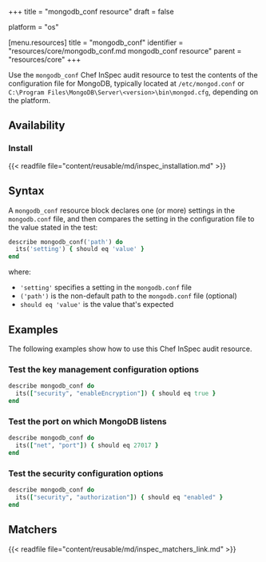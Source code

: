 +++
title = "mongodb_conf resource"
draft = false

platform = "os"

[menu.resources]
    title = "mongodb_conf"
    identifier = "resources/core/mongodb_conf.md mongodb_conf resource"
    parent = "resources/core"
+++

Use the `mongodb_conf` Chef InSpec audit resource to test the contents of the configuration file for MongoDB, typically located at `/etc/mongod.conf` or `C:\Program Files\MongoDB\Server\<version>\bin\mongod.cfg`, depending on the platform.

## Availability

### Install

{{< readfile file="content/reusable/md/inspec_installation.md" >}}

## Syntax

A `mongodb_conf` resource block declares one (or more) settings in the `mongodb.conf` file, and then compares the setting in the configuration file to the value stated in the test:

```ruby
describe mongodb_conf('path') do
  its('setting') { should eq 'value' }
end
```

where:

- `'setting'` specifies a setting in the `mongodb.conf` file
- `('path')` is the non-default path to the `mongodb.conf` file (optional)
- `should eq 'value'` is the value that's expected

## Examples

The following examples show how to use this Chef InSpec audit resource.

### Test the key management configuration options

```ruby
describe mongodb_conf do
  its(["security", "enableEncryption"]) { should eq true }
end
```

### Test the port on which MongoDB listens

```ruby
describe mongodb_conf do
  its(["net", "port"]) { should eq 27017 }
end
```

### Test the security configuration options

```ruby
describe mongodb_conf do
  its(["security", "authorization"]) { should eq "enabled" }
end
```

## Matchers

{{< readfile file="content/reusable/md/inspec_matchers_link.md" >}}
